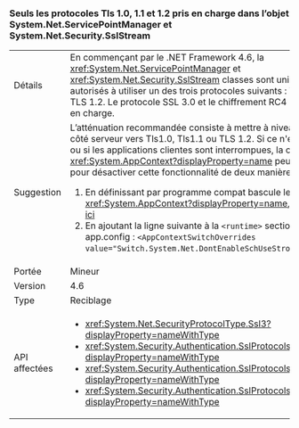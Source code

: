### <a name="only-tls-10-11-and-12-protocols-supported-in-systemnetservicepointmanager-and-systemnetsecuritysslstream"></a>Seuls les protocoles Tls 1.0, 1.1 et 1.2 pris en charge dans l’objet System.Net.ServicePointManager et System.Net.Security.SslStream

|   |   |
|---|---|
|Détails|En commençant par le .NET Framework 4.6, la <xref:System.Net.ServicePointManager> et <xref:System.Net.Security.SslStream> classes sont uniquement autorisés à utiliser un des trois protocoles suivants : Tls1.0, Tls1.1 ou TLS 1.2. Le protocole SSL 3.0 et le chiffrement RC4 ne sont pas pris en charge.|
|Suggestion|L’atténuation recommandée consiste à mettre à niveau de l’application côté serveur vers Tls1.0, Tls1.1 ou TLS 1.2. Si ce n'est pas possible, ou si les applications clientes sont interrompues, la classe <xref:System.AppContext?displayProperty=name> peut être utilisée pour désactiver cette fonctionnalité de deux manières :<ol><li>En définissant par programme compat bascule le <xref:System.AppContext?displayProperty=name>, comme expliqué [ici](http://blogs.msdn.com/b/dotnet/archive/2015/04/29/net-announcements-at-build-2015.aspx#dotnet46)</li><li>En ajoutant la ligne suivante à la <code>&lt;runtime&gt;</code> section du fichier app.config : <code>&lt;AppContextSwitchOverrides value=&quot;Switch.System.Net.DontEnableSchUseStrongCrypto=true&quot;/&gt;</code>;</li></ol>|
|Portée|Mineur|
|Version|4.6|
|Type|Reciblage|
|API affectées|<ul><li><xref:System.Net.SecurityProtocolType.Ssl3?displayProperty=nameWithType></li><li><xref:System.Security.Authentication.SslProtocols.None?displayProperty=nameWithType></li><li><xref:System.Security.Authentication.SslProtocols.Ssl2?displayProperty=nameWithType></li><li><xref:System.Security.Authentication.SslProtocols.Ssl3?displayProperty=nameWithType></li></ul>|

